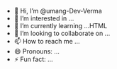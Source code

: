 - 👋 Hi, I’m @umang-Dev-Verma
- 👀 I’m interested in ...
- 🌱 I’m currently learning ...HTML
- 💞️ I’m looking to collaborate on ...
- 📫 How to reach me ...
- 😄 Pronouns: ...
- ⚡ Fun fact: ...

<!---
umang-Dev-Verma/umang-Dev-Verma is a ✨ special ✨ repository because its `README.md` (this file) appears on your GitHub profile.
You can click the Preview link to take a look at your changes.
--->
